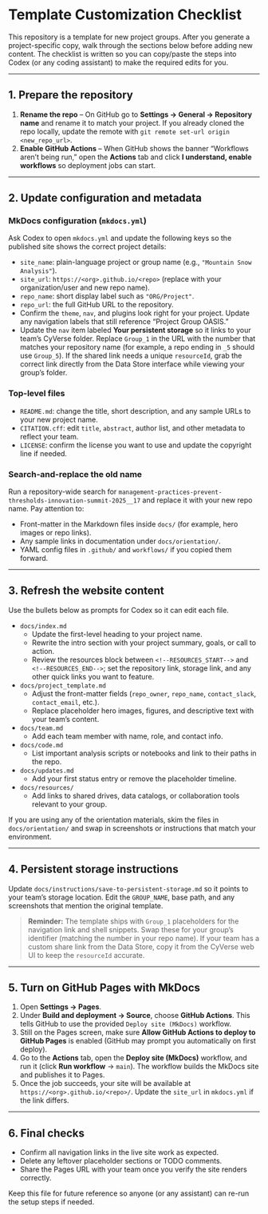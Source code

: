 # Template Customization Checklist

This repository is a template for new project groups. After you generate a project-specific copy, walk through the sections below before adding new content. The checklist is written so you can copy/paste the steps into Codex (or any coding assistant) to make the required edits for you.

---

## 1. Prepare the repository

1. **Rename the repo** – On GitHub go to **Settings → General → Repository name** and rename it to match your project. If you already cloned the repo locally, update the remote with `git remote set-url origin <new_repo_url>`.
2. **Enable GitHub Actions** – When GitHub shows the banner “Workflows aren’t being run,” open the **Actions** tab and click **I understand, enable workflows** so deployment jobs can start.

---

## 2. Update configuration and metadata

### MkDocs configuration (`mkdocs.yml`)

Ask Codex to open `mkdocs.yml` and update the following keys so the published site shows the correct project details:

- `site_name`: plain-language project or group name (e.g., `"Mountain Snow Analysis"`).
- `site_url`: `https://<org>.github.io/<repo>` (replace with your organization/user and new repo name).
- `repo_name`: short display label such as `"ORG/Project"`.
- `repo_url`: the full GitHub URL to the repository.
- Confirm the `theme`, `nav`, and plugins look right for your project. Update any navigation labels that still reference “Project Group OASIS.”
- Update the `nav` item labeled **Your persistent storage** so it links to your team’s CyVerse folder. Replace `Group_1` in the URL with the number that matches your repository name (for example, a repo ending in `_5` should use `Group_5`). If the shared link needs a unique `resourceId`, grab the correct link directly from the Data Store interface while viewing your group’s folder.

### Top-level files

- `README.md`: change the title, short description, and any sample URLs to your new project name.
- `CITATION.cff`: edit `title`, `abstract`, author list, and other metadata to reflect your team.
- `LICENSE`: confirm the license you want to use and update the copyright line if needed.

### Search-and-replace the old name

Run a repository-wide search for `management-practices-prevent-thresholds-innovation-summit-2025__17` and replace it with your new repo name. Pay attention to:

- Front-matter in the Markdown files inside `docs/` (for example, hero images or repo links).
- Any sample links in documentation under `docs/orientation/`.
- YAML config files in `.github/` and `workflows/` if you copied them forward.

---

## 3. Refresh the website content

Use the bullets below as prompts for Codex so it can edit each file.

- `docs/index.md`
  - Update the first-level heading to your project name.
  - Rewrite the intro section with your project summary, goals, or call to action.
  - Review the resources block between `<!--RESOURCES_START-->` and `<!--RESOURCES_END-->`; set the repository link, storage link, and any other quick links you want to feature.
- `docs/project_template.md`
  - Adjust the front-matter fields (`repo_owner`, `repo_name`, `contact_slack`, `contact_email`, etc.).
  - Replace placeholder hero images, figures, and descriptive text with your team’s content.
- `docs/team.md`
  - Add each team member with name, role, and contact info.
- `docs/code.md`
  - List important analysis scripts or notebooks and link to their paths in the repo.
- `docs/updates.md`
  - Add your first status entry or remove the placeholder timeline.
- `docs/resources/`
  - Add links to shared drives, data catalogs, or collaboration tools relevant to your group.

If you are using any of the orientation materials, skim the files in `docs/orientation/` and swap in screenshots or instructions that match your environment.

---

## 4. Persistent storage instructions

Update `docs/instructions/save-to-persistent-storage.md` so it points to your team’s storage location. Edit the `GROUP_NAME`, base path, and any screenshots that mention the original template.

> **Reminder:** The template ships with `Group_1` placeholders for the navigation link and shell snippets. Swap these for your group’s identifier (matching the number in your repo name). If your team has a custom share link from the Data Store, copy it from the CyVerse web UI to keep the `resourceId` accurate.

---

## 5. Turn on GitHub Pages with MkDocs

1. Open **Settings → Pages**.
2. Under **Build and deployment → Source**, choose **GitHub Actions**. This tells GitHub to use the provided `Deploy site (MkDocs)` workflow.
3. Still on the Pages screen, make sure **Allow GitHub Actions to deploy to GitHub Pages** is enabled (GitHub may prompt you automatically on first deploy).
4. Go to the **Actions** tab, open the **Deploy site (MkDocs)** workflow, and run it (click **Run workflow** → `main`). The workflow builds the MkDocs site and publishes it to Pages.
5. Once the job succeeds, your site will be available at `https://<org>.github.io/<repo>/`. Update the `site_url` in `mkdocs.yml` if the link differs.

---

## 6. Final checks

- Confirm all navigation links in the live site work as expected.
- Delete any leftover placeholder sections or TODO comments.
- Share the Pages URL with your team once you verify the site renders correctly.

Keep this file for future reference so anyone (or any assistant) can re-run the setup steps if needed.
